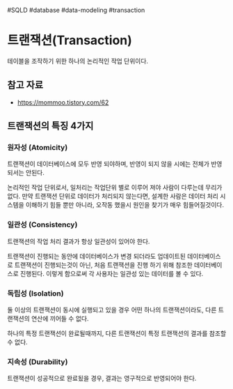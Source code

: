 #SQLD #database #data-modeling #transaction

# 트랜잭션(Transaction)

테이블을 조작하기 위한 하나의 논리적인 작업 단위이다.


## 참고 자료

- https://mommoo.tistory.com/62


## 트랜잭션의 특징 4가지

### 원자성 (Atomicity)

트랜잭션이 데이터베이스에 모두 반영 되야하며, 반영이 되지 않을 시에는 전체가 반영 되서는 안된다.

논리적인 작업 단위로서, 일처리는 작업단위 별로 이루어 져야 사람이 다루는데 무리가 없다. 만약 트랜잭션 단위로 데이터가 처리되지 않는다면, 설계한 사람은 데이터 처리 시스템을 이해하기 힘들 뿐만 아니라, 오작동 했을시 원인을 찾기가 매우 힘들어질것이다.

### 일관성 (Consistency)

트랜잭션의 작업 처리 결과가 항상 일관성이 있어야 한다. 

트랜잭션이 진행되는 동안에 데이터베이스가 변경 되더라도 업데이트된 데이터베이스로 트랜잭션이 진행되는것이 아닌, 처음 트랜잭션을 진행 하기 위해 참조한 데이터베이스로 진행된다. 이렇게 함으로써 각 사용자는 일관성 있는 데이터를 볼 수 있다.

### 독립성 (Isolation)

둘 이상의 트랜잭션이 동시에 실행되고 있을 경우 어떤 하나의 트랜잭션이라도, 다른 트랜잭션의 연산에 끼어들 수 없다.

하나의 특정 트랜잭션이 완료될때까지, 다른 트랜잭션이 특정 트랜잭션의 결과를 참조할 수 없다.

### 지속성 (Durability)

트랜잭션이 성공적으로 완료됬을 경우, 결과는 영구적으로 반영되어야 한다.